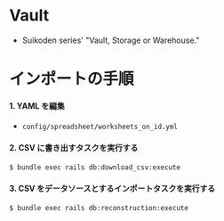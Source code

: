 # Vault
- Suikoden series' "Vault, Storage or Warehouse."

# インポートの手順

#### 1. YAML を編集
- `config/spreadsheet/worksheets_on_id.yml`

#### 2. CSV に書き出すタスクを実行する

```bash
$ bundle exec rails db:download_csv:execute
```

#### 3. CSV をデータソースとするインポートタスクを実行する

```bash
$ bundle exec rails db:reconstruction:execute
```
